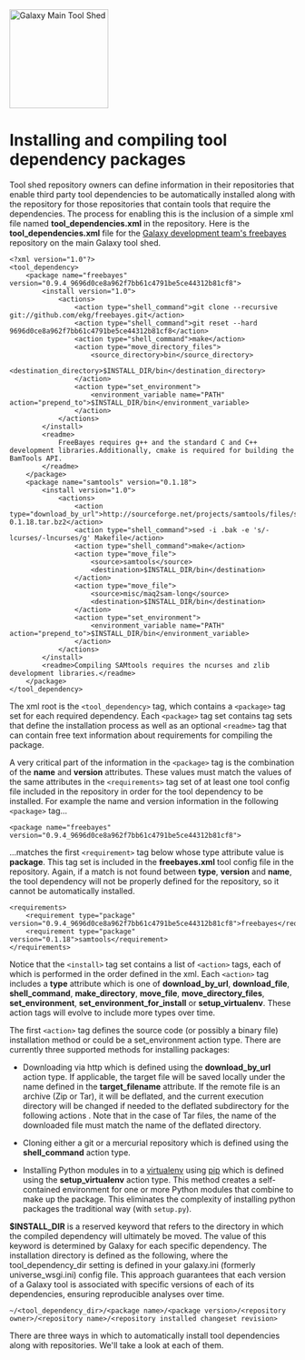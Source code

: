 <div class='center'> <a href='http://toolshed.g2.bx.psu.edu'><img src="/src/images/logos/ToolShed.jpg" alt="Galaxy Main Tool Shed" height="174" /></a> </div>

# Installing and compiling tool dependency packages

Tool shed repository owners can define information in their repositories that enable third party tool dependencies to be automatically installed along with the repository for those repositories that contain tools that require the dependencies.  The process for enabling this is the inclusion of a simple xml file named **tool_dependencies.xml** in the repository.  Here is the **tool_dependencies.xml** file for the [Galaxy development team's freebayes](http://toolshed.g2.bx.psu.edu/repository/view_repository?sort=name&webapp=community&id=491b7a3fddf9366f) repository on the main Galaxy tool shed.

```
<?xml version="1.0"?>
<tool_dependency>
    <package name="freebayes" version="0.9.4_9696d0ce8a962f7bb61c4791be5ce44312b81cf8">
        <install version="1.0">
            <actions>
                <action type="shell_command">git clone --recursive git://github.com/ekg/freebayes.git</action>
                <action type="shell_command">git reset --hard 9696d0ce8a962f7bb61c4791be5ce44312b81cf8</action>
                <action type="shell_command">make</action>
                <action type="move_directory_files">
                    <source_directory>bin</source_directory>
                    <destination_directory>$INSTALL_DIR/bin</destination_directory>
                </action>
                <action type="set_environment">
                    <environment_variable name="PATH" action="prepend_to">$INSTALL_DIR/bin</environment_variable>
                </action>
            </actions>
        </install>
        <readme>
            FreeBayes requires g++ and the standard C and C++ development libraries.Additionally, cmake is required for building the BamTools API.
        </readme>
    </package>
    <package name="samtools" version="0.1.18">
        <install version="1.0">
            <actions>
                <action type="download_by_url">http://sourceforge.net/projects/samtools/files/samtools/0.1.18/samtools-0.1.18.tar.bz2</action>
                <action type="shell_command">sed -i .bak -e 's/-lcurses/-lncurses/g' Makefile</action>
                <action type="shell_command">make</action>
                <action type="move_file">
                    <source>samtools</source>
                    <destination>$INSTALL_DIR/bin</destination>
                </action>
                <action type="move_file">
                    <source>misc/maq2sam-long</source>
                    <destination>$INSTALL_DIR/bin</destination>
                </action>
                <action type="set_environment">
                    <environment_variable name="PATH" action="prepend_to">$INSTALL_DIR/bin</environment_variable>
                </action>
            </actions>
        </install>
        <readme>Compiling SAMtools requires the ncurses and zlib development libraries.</readme>
    </package>
</tool_dependency>
```


The xml root is the `<tool_dependency>` tag, which contains a `<package>` tag set for each required dependency.  Each `<package>` tag set contains tag sets that define the installation process as well as an optional `<readme>` tag that can contain free text information about requirements for compiling the package.

A very critical part of the information in the `<package>` tag is the combination of the **name** and **version** attributes.  These values must match the values of the same attributes in the `<requirements>` tag set of at least one tool config file included in the repository in order for the tool dependency to be installed.
For example the name and version information in the following `<package>` tag...

```<package name="freebayes" version="0.9.4_9696d0ce8a962f7bb61c4791be5ce44312b81cf8">```


...matches the first `<requirement>` tag below whose type attribute value is **package**.  This tag set is included in the **freebayes.xml** tool config file in the repository.  Again, if a match is not found between **type**, **version** and **name**, the tool dependency will not be properly defined for the repository, so it cannot be automatically installed.

```
<requirements>
    <requirement type="package" version="0.9.4_9696d0ce8a962f7bb61c4791be5ce44312b81cf8">freebayes</requirement>
    <requirement type="package" version="0.1.18">samtools</requirement>
</requirements>
```


Notice that the `<install>` tag set contains a list of `<action>` tags, each of which is performed in the order defined in the xml.  Each `<action>` tag includes a **type** attribute which is one of **download_by_url**, **download_file**, **shell_command**, **make_directory**, **move_file**, **move_directory_files**, **set_environment**, **set_environment_for_install** or **setup_virtualenv**.  These action tags will evolve to include more types over time.

The first `<action>` tag defines the source code (or possibly a binary file) installation method or could be a set_environment action type.  There are currently three supported methods for installing packages:

* Downloading via http which is defined using the **download_by_url** action type. If applicable, the target file will be saved locally under the name defined in the **target_filename** attribute. If the remote file is an archive (Zip or Tar), it will be deflated, and the current execution directory will be changed if needed to the deflated subdirectory for the following actions . Note that in the case of Tar files, the name of the downloaded file must match the name of the deflated directory.

* Cloning either a git or a mercurial repository which is defined using the **shell_command** action type.

* Installing Python modules in to a [virtualenv](http://www.virtualenv.org) using [pip](http://www.pip-installer.org/) which is defined using the **setup_virtualenv** action type.  This method creates a self-contained environment for one or more Python modules that combine to make up the package.  This eliminates the complexity of installing python packages the traditional way (with `setup.py`).

**$INSTALL_DIR** is a reserved keyword that refers to the directory in which the compiled dependency will ultimately be moved.  The value of this keyword is determined by Galaxy for each specific dependency.  The installation directory is defined as the following, where the tool_dependency_dir setting is defined in your galaxy.ini (formerly universe_wsgi.ini) config file.  This approach guarantees that each version of a Galaxy tool is associated with specific versions of each of its dependencies, ensuring reproducible analyses over time.

```
~/<tool_dependency_dir>/<package name>/<package version>/<repository owner>/<repository name>/<repository installed changeset revision>
```


There are three ways in which to automatically install tool dependencies along with repositories.  We'll take a look at each of them.
